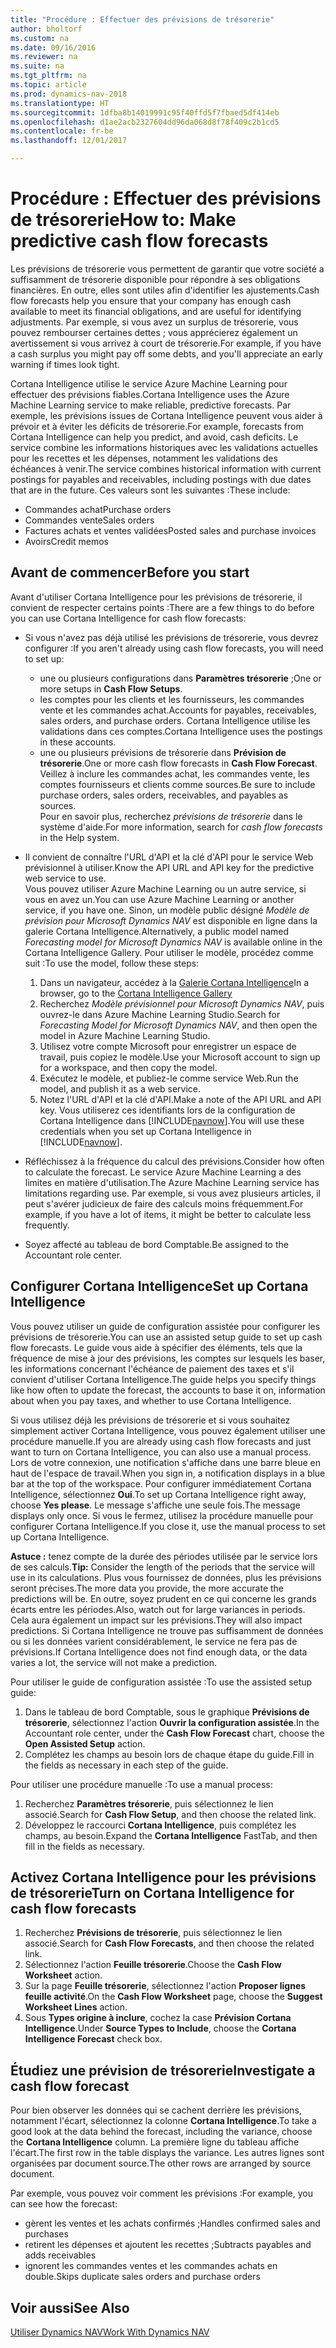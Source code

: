 ```yaml
---
title: "Procédure : Effectuer des prévisions de trésorerie"
author: bholtorf
ms.custom: na
ms.date: 09/16/2016
ms.reviewer: na
ms.suite: na
ms.tgt_pltfrm: na
ms.topic: article
ms.prod: dynamics-nav-2018
ms.translationtype: HT
ms.sourcegitcommit: 1dfba8b14019991c95f40ffd5f7fbaed5df414eb
ms.openlocfilehash: d1ae2acb2327604dd96da068d8f78f409c2b1cd5
ms.contentlocale: fr-be
ms.lasthandoff: 12/01/2017

---
```


# <a name="how-to-make-predictive-cash-flow-forecasts"></a><span data-ttu-id="3c415-102">Procédure : Effectuer des prévisions de trésorerie</span><span class="sxs-lookup"><span data-stu-id="3c415-102">How to: Make predictive cash flow forecasts</span></span>
<span data-ttu-id="3c415-103">Les prévisions de trésorerie vous permettent de garantir que votre société a suffisamment de trésorerie disponible pour répondre à ses obligations financières. En outre, elles sont utiles afin d'identifier les ajustements.</span><span class="sxs-lookup"><span data-stu-id="3c415-103">Cash flow forecasts help you ensure that your company has enough cash available to meet its financial obligations, and are useful for identifying adjustments.</span></span> <span data-ttu-id="3c415-104">Par exemple, si vous avez un surplus de trésorerie, vous pouvez rembourser certaines dettes ; vous apprécierez également un avertissement si vous arrivez à court de trésorerie.</span><span class="sxs-lookup"><span data-stu-id="3c415-104">For example, if you have a cash surplus you might pay off some debts, and you'll appreciate an early warning if times look tight.</span></span>

<span data-ttu-id="3c415-105">Cortana Intelligence utilise le service Azure Machine Learning pour effectuer des prévisions fiables.</span><span class="sxs-lookup"><span data-stu-id="3c415-105">Cortana Intelligence uses the Azure Machine Learning service to make reliable, predictive forecasts.</span></span> <span data-ttu-id="3c415-106">Par exemple, les prévisions issues de Cortana Intelligence peuvent vous aider à prévoir et à éviter les déficits de trésorerie.</span><span class="sxs-lookup"><span data-stu-id="3c415-106">For example, forecasts from Cortana Intelligence can help you predict, and avoid, cash deficits.</span></span> <span data-ttu-id="3c415-107">Le service combine les informations historiques avec les validations actuelles pour les recettes et les dépenses, notamment les validations des échéances à venir.</span><span class="sxs-lookup"><span data-stu-id="3c415-107">The service combines historical information with current postings for payables and receivables, including postings with due dates that are in the future.</span></span> <span data-ttu-id="3c415-108">Ces valeurs sont les suivantes :</span><span class="sxs-lookup"><span data-stu-id="3c415-108">These include:</span></span>
* <span data-ttu-id="3c415-109">Commandes achat</span><span class="sxs-lookup"><span data-stu-id="3c415-109">Purchase orders</span></span>
* <span data-ttu-id="3c415-110">Commandes vente</span><span class="sxs-lookup"><span data-stu-id="3c415-110">Sales orders</span></span>
* <span data-ttu-id="3c415-111">Factures achats et ventes validées</span><span class="sxs-lookup"><span data-stu-id="3c415-111">Posted sales and purchase invoices</span></span>
* <span data-ttu-id="3c415-112">Avoirs</span><span class="sxs-lookup"><span data-stu-id="3c415-112">Credit memos</span></span>

## <a name="before-you-start"></a><span data-ttu-id="3c415-113">Avant de commencer</span><span class="sxs-lookup"><span data-stu-id="3c415-113">Before you start</span></span>  
<span data-ttu-id="3c415-114">Avant d'utiliser Cortana Intelligence pour les prévisions de trésorerie, il convient de respecter certains points :</span><span class="sxs-lookup"><span data-stu-id="3c415-114">There are a few things to do before you can use Cortana Intelligence for cash flow forecasts:</span></span>
* <span data-ttu-id="3c415-115">Si vous n'avez pas déjà utilisé les prévisions de trésorerie, vous devrez configurer :</span><span class="sxs-lookup"><span data-stu-id="3c415-115">If you aren't already using cash flow forecasts, you will need to set up:</span></span>
    * <span data-ttu-id="3c415-116">une ou plusieurs configurations dans **Paramètres trésorerie** ;</span><span class="sxs-lookup"><span data-stu-id="3c415-116">One or more setups in **Cash Flow Setups**.</span></span>
    * <span data-ttu-id="3c415-117">les comptes pour les clients et les fournisseurs, les commandes vente et les commandes achat.</span><span class="sxs-lookup"><span data-stu-id="3c415-117">Accounts for payables, receivables, sales orders, and purchase orders.</span></span> <span data-ttu-id="3c415-118">Cortana Intelligence utilise les validations dans ces comptes.</span><span class="sxs-lookup"><span data-stu-id="3c415-118">Cortana Intelligence uses the postings in these accounts.</span></span>
    * <span data-ttu-id="3c415-119">une ou plusieurs prévisions de trésorerie dans **Prévision de trésorerie**.</span><span class="sxs-lookup"><span data-stu-id="3c415-119">One or more cash flow forecasts in **Cash Flow Forecast**.</span></span> <span data-ttu-id="3c415-120">Veillez à inclure les commandes achat, les commandes vente, les comptes fournisseurs et clients comme sources.</span><span class="sxs-lookup"><span data-stu-id="3c415-120">Be sure to include purchase orders, sales orders, receivables, and payables as sources.</span></span>  
    <span data-ttu-id="3c415-121">Pour en savoir plus, recherchez _prévisions de trésorerie_ dans le système d'aide.</span><span class="sxs-lookup"><span data-stu-id="3c415-121">For more information, search for _cash flow forecasts_ in the Help system.</span></span>
* <span data-ttu-id="3c415-122">Il convient de connaître l'URL d'API et la clé d'API pour le service Web prévisionnel à utiliser.</span><span class="sxs-lookup"><span data-stu-id="3c415-122">Know the API URL and API key for the predictive web service to use.</span></span>  
    <span data-ttu-id="3c415-123">Vous pouvez utiliser Azure Machine Learning ou un autre service, si vous en avez un.</span><span class="sxs-lookup"><span data-stu-id="3c415-123">You can use Azure Machine Learning or another service, if you have one.</span></span> <span data-ttu-id="3c415-124">Sinon, un modèle public désigné _Modèle de prévision pour Microsoft Dynamics NAV_ est disponible en ligne dans la galerie Cortana Intelligence.</span><span class="sxs-lookup"><span data-stu-id="3c415-124">Alternatively, a public model named _Forecasting model for Microsoft Dynamics NAV_ is available online in the Cortana Intelligence Gallery.</span></span> <span data-ttu-id="3c415-125">Pour utiliser le modèle, procédez comme suit :</span><span class="sxs-lookup"><span data-stu-id="3c415-125">To use the model, follow these steps:</span></span>

    1. <span data-ttu-id="3c415-126">Dans un navigateur, accédez à la [Galerie Cortana Intelligence](https://go.microsoft.com/fwlink/?linkid=828352)</span><span class="sxs-lookup"><span data-stu-id="3c415-126">In a browser, go to the [Cortana Intelligence Gallery](https://go.microsoft.com/fwlink/?linkid=828352)</span></span>
    2. <span data-ttu-id="3c415-127">Recherchez _Modèle prévisionnel pour Microsoft Dynamics NAV_, puis ouvrez-le dans Azure Machine Learning Studio.</span><span class="sxs-lookup"><span data-stu-id="3c415-127">Search for _Forecasting Model for Microsoft Dynamics NAV_, and then open the model in Azure Machine Learning Studio.</span></span>
    3. <span data-ttu-id="3c415-128">Utilisez votre compte Microsoft pour enregistrer un espace de travail, puis copiez le modèle.</span><span class="sxs-lookup"><span data-stu-id="3c415-128">Use your Microsoft account to sign up for a workspace, and then copy the model.</span></span>
    4. <span data-ttu-id="3c415-129">Exécutez le modèle, et publiez-le comme service Web.</span><span class="sxs-lookup"><span data-stu-id="3c415-129">Run the model, and publish it as a web service.</span></span>
    5. <span data-ttu-id="3c415-130">Notez l'URL d'API et la clé d'API.</span><span class="sxs-lookup"><span data-stu-id="3c415-130">Make a note of the API URL and API key.</span></span> <span data-ttu-id="3c415-131">Vous utiliserez ces identifiants lors de la configuration de Cortana Intelligence dans [!INCLUDE[navnow](includes/navnow_md.md)].</span><span class="sxs-lookup"><span data-stu-id="3c415-131">You will use these credentials when you set up Cortana Intelligence in [!INCLUDE[navnow](includes/navnow_md.md)].</span></span>  

* <span data-ttu-id="3c415-132">Réfléchissez à la fréquence du calcul des prévisions.</span><span class="sxs-lookup"><span data-stu-id="3c415-132">Consider how often to calculate the forecast.</span></span> <span data-ttu-id="3c415-133">Le service Azure Machine Learning a des limites en matière d'utilisation.</span><span class="sxs-lookup"><span data-stu-id="3c415-133">The Azure Machine Learning service has limitations regarding use.</span></span> <span data-ttu-id="3c415-134">Par exemple, si vous avez plusieurs articles, il peut s'avérer judicieux de faire des calculs moins fréquemment.</span><span class="sxs-lookup"><span data-stu-id="3c415-134">For example, if you have a lot of items, it might be better to calculate less frequently.</span></span>
* <span data-ttu-id="3c415-135">Soyez affecté au tableau de bord Comptable.</span><span class="sxs-lookup"><span data-stu-id="3c415-135">Be assigned to the Accountant role center.</span></span>

## <a name="set-up-cortana-intelligence"></a><span data-ttu-id="3c415-136">Configurer Cortana Intelligence</span><span class="sxs-lookup"><span data-stu-id="3c415-136">Set up Cortana Intelligence</span></span>
<span data-ttu-id="3c415-137">Vous pouvez utiliser un guide de configuration assistée pour configurer les prévisions de trésorerie.</span><span class="sxs-lookup"><span data-stu-id="3c415-137">You can use an assisted setup guide to set up cash flow forecasts.</span></span> <span data-ttu-id="3c415-138">Le guide vous aide à spécifier des éléments, tels que la fréquence de mise à jour des prévisions, les comptes sur lesquels les baser, les informations concernant l'échéance de paiement des taxes et s'il convient d'utiliser Cortana Intelligence.</span><span class="sxs-lookup"><span data-stu-id="3c415-138">The guide helps you specify things like how often to update the forecast, the accounts to base it on, information about when you pay taxes, and whether to use Cortana Intelligence.</span></span>  

<span data-ttu-id="3c415-139">Si vous utilisez déjà les prévisions de trésorerie et si vous souhaitez simplement activer Cortana Intelligence, vous pouvez également utiliser une procédure manuelle.</span><span class="sxs-lookup"><span data-stu-id="3c415-139">If you are already using cash flow forecasts and just want to turn on Cortana Intelligence, you can also use a manual process.</span></span> <span data-ttu-id="3c415-140">Lors de votre connexion, une notification s'affiche dans une barre bleue en haut de l'espace de travail.</span><span class="sxs-lookup"><span data-stu-id="3c415-140">When you sign in, a notification displays in a blue bar at the top of the workspace.</span></span> <span data-ttu-id="3c415-141">Pour configurer immédiatement Cortana Intelligence, sélectionnez **Oui**.</span><span class="sxs-lookup"><span data-stu-id="3c415-141">To set up Cortana Intelligence right away, choose **Yes please**.</span></span> <span data-ttu-id="3c415-142">Le message s'affiche une seule fois.</span><span class="sxs-lookup"><span data-stu-id="3c415-142">The message displays only once.</span></span> <span data-ttu-id="3c415-143">Si vous le fermez, utilisez la procédure manuelle pour configurer Cortana Intelligence.</span><span class="sxs-lookup"><span data-stu-id="3c415-143">If you close it, use the manual process to set up Cortana Intelligence.</span></span>  

<span data-ttu-id="3c415-144">**Astuce :** tenez compte de la durée des périodes utilisée par le service lors de ses calculs.</span><span class="sxs-lookup"><span data-stu-id="3c415-144">**Tip:** Consider the length of the periods that the service will use in its calculations.</span></span> <span data-ttu-id="3c415-145">Plus vous fournissez de données, plus les prévisions seront précises.</span><span class="sxs-lookup"><span data-stu-id="3c415-145">The more data you provide, the more accurate the predictions will be.</span></span> <span data-ttu-id="3c415-146">En outre, soyez prudent en ce qui concerne les grands écarts entre les périodes.</span><span class="sxs-lookup"><span data-stu-id="3c415-146">Also, watch out for large variances in periods.</span></span> <span data-ttu-id="3c415-147">Cela aura également un impact sur les prévisions.</span><span class="sxs-lookup"><span data-stu-id="3c415-147">They will also impact predictions.</span></span> <span data-ttu-id="3c415-148">Si Cortana Intelligence ne trouve pas suffisamment de données ou si les données varient considérablement, le service ne fera pas de prévisions.</span><span class="sxs-lookup"><span data-stu-id="3c415-148">If Cortana Intelligence does not find enough data, or the data varies a lot, the service will not make a prediction.</span></span>

<span data-ttu-id="3c415-149">Pour utiliser le guide de configuration assistée :</span><span class="sxs-lookup"><span data-stu-id="3c415-149">To use the assisted setup guide:</span></span>
1. <span data-ttu-id="3c415-150">Dans le tableau de bord Comptable, sous le graphique **Prévisions de trésorerie**, sélectionnez l'action **Ouvrir la configuration assistée**.</span><span class="sxs-lookup"><span data-stu-id="3c415-150">In the Accountant role center, under the **Cash Flow Forecast** chart, choose the **Open Assisted Setup** action.</span></span>
2. <span data-ttu-id="3c415-151">Complétez les champs au besoin lors de chaque étape du guide.</span><span class="sxs-lookup"><span data-stu-id="3c415-151">Fill in the fields as necessary in each step of the guide.</span></span>

<span data-ttu-id="3c415-152">Pour utiliser une procédure manuelle :</span><span class="sxs-lookup"><span data-stu-id="3c415-152">To use a manual process:</span></span>
1. <span data-ttu-id="3c415-153">Recherchez **Paramètres trésorerie**, puis sélectionnez le lien associé.</span><span class="sxs-lookup"><span data-stu-id="3c415-153">Search for **Cash Flow Setup**, and then choose the related link.</span></span>
2. <span data-ttu-id="3c415-154">Développez le raccourci **Cortana Intelligence**, puis complétez les champs, au besoin.</span><span class="sxs-lookup"><span data-stu-id="3c415-154">Expand the **Cortana Intelligence** FastTab, and then fill in the fields as necessary.</span></span>

## <a name="turn-on-cortana-intelligence-for-cash-flow-forecasts"></a><span data-ttu-id="3c415-155">Activez Cortana Intelligence pour les prévisions de trésorerie</span><span class="sxs-lookup"><span data-stu-id="3c415-155">Turn on Cortana Intelligence for cash flow forecasts</span></span>
1. <span data-ttu-id="3c415-156">Recherchez **Prévisions de trésorerie**, puis sélectionnez le lien associé.</span><span class="sxs-lookup"><span data-stu-id="3c415-156">Search for **Cash Flow Forecasts**, and then choose the related link.</span></span>
2. <span data-ttu-id="3c415-157">Sélectionnez l'action **Feuille trésorerie**.</span><span class="sxs-lookup"><span data-stu-id="3c415-157">Choose the **Cash Flow Worksheet** action.</span></span>
3. <span data-ttu-id="3c415-158">Sur la page **Feuille trésorerie**, sélectionnez l'action **Proposer lignes feuille activité**.</span><span class="sxs-lookup"><span data-stu-id="3c415-158">On the **Cash Flow Worksheet** page, choose the **Suggest Worksheet Lines** action.</span></span>  
4. <span data-ttu-id="3c415-159">Sous **Types origine à inclure**, cochez la case **Prévision Cortana Intelligence**.</span><span class="sxs-lookup"><span data-stu-id="3c415-159">Under **Source Types to Include**, choose the **Cortana Intelligence Forecast** check box.</span></span>

## <a name="investigate-a-cash-flow-forecast"></a><span data-ttu-id="3c415-160">Étudiez une prévision de trésorerie</span><span class="sxs-lookup"><span data-stu-id="3c415-160">Investigate a cash flow forecast</span></span>
<span data-ttu-id="3c415-161">Pour bien observer les données qui se cachent derrière les prévisions, notamment l'écart, sélectionnez la colonne **Cortana Intelligence**.</span><span class="sxs-lookup"><span data-stu-id="3c415-161">To take a good look at the data behind the forecast, including the variance, choose the **Cortana Intelligence** column.</span></span> <span data-ttu-id="3c415-162">La première ligne du tableau affiche l'écart.</span><span class="sxs-lookup"><span data-stu-id="3c415-162">The first row in the table displays the variance.</span></span> <span data-ttu-id="3c415-163">Les autres lignes sont organisées par document source.</span><span class="sxs-lookup"><span data-stu-id="3c415-163">The other rows are arranged by source document.</span></span>  

<span data-ttu-id="3c415-164">Par exemple, vous pouvez voir comment les prévisions :</span><span class="sxs-lookup"><span data-stu-id="3c415-164">For example, you can see how the forecast:</span></span>    
* <span data-ttu-id="3c415-165">gèrent les ventes et les achats confirmés ;</span><span class="sxs-lookup"><span data-stu-id="3c415-165">Handles confirmed sales and purchases</span></span>
* <span data-ttu-id="3c415-166">retirent les dépenses et ajoutent les recettes ;</span><span class="sxs-lookup"><span data-stu-id="3c415-166">Subtracts payables and adds receivables</span></span>
* <span data-ttu-id="3c415-167">ignorent les commandes ventes et les commandes achats en double.</span><span class="sxs-lookup"><span data-stu-id="3c415-167">Skips duplicate sales orders and purchase orders</span></span>

## <a name="see-also"></a><span data-ttu-id="3c415-168">Voir aussi</span><span class="sxs-lookup"><span data-stu-id="3c415-168">See Also</span></span>  
[<span data-ttu-id="3c415-169">Utiliser Dynamics NAV</span><span class="sxs-lookup"><span data-stu-id="3c415-169">Work With Dynamics NAV</span></span>](ui-work-product.md)

